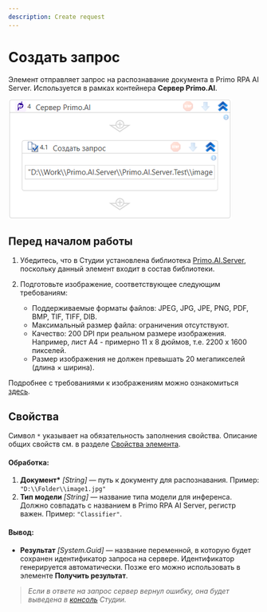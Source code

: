 ```yaml
---
description: Create request
---
```


# Создать запрос

Элемент отправляет запрос на распознавание документа в Primo RPA AI Server. Используется в рамках контейнера **Сервер Primo.AI**.

![](<../../../.gitbook/assets1/windows_items/WFAttachPrimoAIServer.png>)

## Перед началом работы

1. Убедитесь, что в Студии установлена библиотека [Primo.AI.Server](https://github.com/PrimoRPA/Docs.Rus/tree/1299-%D0%BD%D0%B0%D0%BF%D0%B8%D1%81%D0%B0%D1%82%D1%8C-%D0%B4%D0%BE%D0%BA%D1%83%D0%BC%D0%B5%D0%BD%D1%82-%D0%BF%D0%BE-primoai/g_elements/el_extra/ai_server), поскольку данный элемент входит в состав библиотеки.

2. Подготовьте изображение, соответствующее следующим требованиям:
   * Поддерживаемые форматы файлов: JPEG, JPG, JPE, PNG, PDF, BMP, TIF, TIFF, DIB. 
   * Максимальный размер файла: ограничения отсутствуют.
   * Качество: 200 DPI при реальном размере изображения. Например, лист А4 - примерно 11 x 8 дюймов, т.е. 2200 x 1600 пикселей.
   * Размер изображения не должен превышать 20 мегапикселей (длина × ширина).

Подробнее с требованиями к изображениям можно ознакомиться [здесь](https://github.com/PrimoRPA/Docs.Rus/blob/1299-%D0%BD%D0%B0%D0%BF%D0%B8%D1%81%D0%B0%D1%82%D1%8C-%D0%B4%D0%BE%D0%BA%D1%83%D0%BC%D0%B5%D0%BD%D1%82-%D0%BF%D0%BE-primoai/primo-ai/other/inference-quality-requirements.md).

## Свойства
Символ `*` указывает на обязательность заполнения свойства. Описание общих свойств см. в разделе [Свойства элемента](https://docs.primo-rpa.ru/primo-rpa/primo-studio/process/elements#svoistva-elementa).

#### Обработка:

1. **Документ\*** *[String]* — путь к документу для распознавания. Пример: `"D:\\Folder\\image1.jpg"`
2. **Тип модели** *[String]* — название типа модели для инференса. Должно совпадать с названием в Primo RPA AI Server, регистр важен. Пример: `"Classifier"`.

#### Вывод:

* **Результат** *[System.Guid]* — название переменной, в которую будет сохранен идентификатор запроса на сервере. Идентификатор генерируется автоматически. Позже его можно использовать в элементе **Получить результат**.

> *Если в ответе на запрос сервер вернул ошибку, она будет выведена в [консоль](https://docs.primo-rpa.ru/primo-rpa/primo-studio/process/debug#konsol) Студии.*

